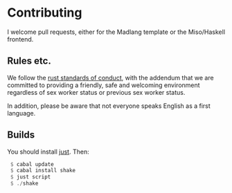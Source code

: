 # Contributing

I welcome pull requests, either for the Madlang template or the Miso/Haskell
frontend.

## Rules etc.
We follow the [rust standards of
conduct](https://www.rust-lang.org/en-US/conduct.html), with the addendum that
we are committed to providing a friendly, safe and welcoming environment
regardless of sex worker status or previous sex worker status.

In addition, please be aware that not everyone speaks English as a first
language.

## Builds

You should install [just](https://github.com/casey/just). Then:

```haskell
 $ cabal update
 $ cabal install shake
 $ just script
 $ ./shake
```
